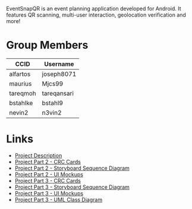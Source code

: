 EventSnapQR is an event planning application developed for Android. It features QR scanning, multi-user interaction, geolocation verification and more!

# Group Members

| CCID     | Username        |
|----------|-----------------|
| alfartos | joseph8071      |
| maurius  | Mjcs99          |
| tareqmoh | tareqansari     |
| bstahlke | bstahl9         |
| nevin2   | n3vin2          |

# Links
- [Project Description](https://eclass.srv.ualberta.ca/mod/page/view.php?id=7590575)
- [Project Part 2 - CRC Cards](https://github.com/CMPUT301W24T19/EventSnapQR/wiki/Project-Part-2-%E2%80%90-CRC-Cards)
- [Project Part 2 - Storyboard Sequence Diagram](https://github.com/CMPUT301W24T19/EventSnapQR/wiki/Project-Part-2-%E2%80%90-Storyboard-Sequence-Diagram)
- [Project Part 2 - UI Mockups](https://github.com/CMPUT301W24T19/EventSnapQR/wiki/Project-Part-2-%E2%80%90-UI-Mockups)
- [Project Part 3 - CRC Cards](https://github.com/CMPUT301W24T19/EventSnapQR/wiki/Project-Part-3-%E2%80%90-CRC-Cards)
- [Project Part 3 - Storyboard Sequence Diagram](https://github.com/CMPUT301W24T19/EventSnapQR/wiki/Project-Part-3-%E2%80%90-Storyboard-Sequence-Diagram)
- [Project Part 3 - UI Mockups](https://github.com/CMPUT301W24T19/EventSnapQR/wiki/Project-Part-3-%E2%80%90-UI-Mockups)
- [Project Part 3 - UML Class Diagram](https://github.com/CMPUT301W24T19/EventSnapQR/wiki/Project-Part-3-‐-UML-Class-Diagram)
